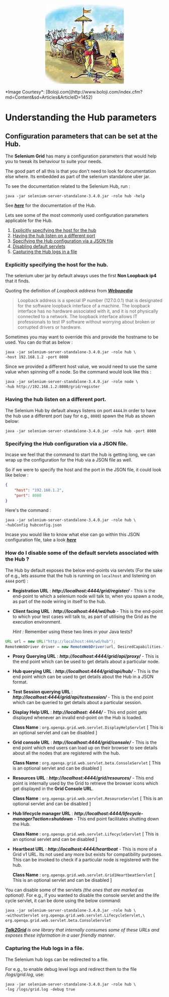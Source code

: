 <p align="center"> 
<img src='./images/banner.jpg'>
</p>
*Image Courtesy*: [Boloji.com](http://www.boloji.com/index.cfm?md=Content&sd=Articles&ArticleID=1452)

# Understanding the Hub parameters

## Configuration parameters that can be set at the Hub.

The **Selenium Grid** has many a configuration parameters that would help you to tweak its behaviour to suite your needs.

The good part of all this is that you don't need to look for documentation else where. Its embedded as part of the selenium standalone uber jar.

To see the documentation related to the Selenium Hub, run :

```
java -jar selenium-server-standalone-3.4.0.jar -role hub -help
```

See [**_here_**](./HUB_CONFIG_DOC.md) for the documentation of the Hub.

Lets see some of the most commonly used configuration parameters applicable for the Hub.

1. [Explicitly specifying the host for the hub](#specifyhost)
2. [Having the hub listen on a different port](#specifyport)
3. [Specifying the Hub configuration via a JSON file](#jsonconfig)
4. [Disabling default servlets](#disableservlets)
5. [Capturing the Hub logs in a file](#logfile)

### Explicitly specifying the host for the hub. <a name="specifyhost"></a>
The selenium uber jar by default always uses the first **Non Loopback ip4** that it finds.

Quoting the definition of _Loopback address_ from [**_Webopedia_**](http://www.webopedia.com/TERM/L/loopback_address.html)

> Loopback address is a special IP number (127.0.0.1) that is designated for the software loopback interface of a machine. The loopback interface has no hardware associated with it, and it is not physically connected to a network. The loopback interface allows IT professionals to test IP software without worrying about broken or corrupted drivers or hardware.

Sometimes you may want to override this and provide the hostname to be used. You can do that as below :

```
java -jar selenium-server-standalone-3.4.0.jar -role hub \
-host 192.168.1.2 -port 8080
```

Since we provided a different host value, we would need to use the same value when spinning off a node. So the command would look like this :

```
java -jar selenium-server-standalone-3.4.0.jar -role node \
-hub http://192.168.1.2:8080/grid/register
```

### Having the hub listen on a different port. <a name='specifyport'></a>
The Selenium Hub by default always listens on port `4444`.In order to have the hub use a different port (say for e.g., `8080`) spawn the Hub as shown below:

```
java -jar selenium-server-standalone-3.4.0.jar -role hub -port 8080
```

### Specifying the Hub configuration via a JSON file. <a name='jsonconfig'></a>
Incase we feel that the command to start the hub is getting long, we can wrap up the configuration for the Hub via a JSON file as well. 

So if we were to specify the host and the port in the JSON file, it could look like below :

```json
{
    "host": "192.168.1.2",
    "port": 8080
}
``` 

Here's the command : 

```
java -jar selenium-server-standalone-3.4.0.jar -role hub \
-hubConfig hubconfig.json
```

Incase you would like to know what else can go within this JSON configuration file, take a look [**_here_**](https://github.com/SeleniumHQ/selenium/blob/master/java/server/src/org/openqa/grid/common/defaults/DefaultHub.json)

### How do I disable some of the default servlets associated with the Hub ? <a name='disableservlets'></a>

The Hub by default exposes the below end-points via servlets (For the sake of e.g., lets assume that the hub is running on `localhost` and listening on `4444` port) : 

* **Registration URL** : **_http://localhost:4444/grid/register/_** - This is the end-point to which a selenium node will talk to, when you spawn a node, as part of the node wiring in itself to the hub. 

* **Client facing URL** : **_http://localhost:444/wd/hub_** - This is the end-point to which your test cases will talk to, as part of utilising the Grid as the execution environment. 

  _Hint :_ Remember using these two lines in your Java tests? 

```java
URL url = new URL("http://localhost:444/wd/hub");
RemoteWebDriver driver = new RemoteWebDriver(url, DesiredCapabilities.firefox());
```
 
* **Proxy Querying URL** : **_http://localhost:4444/grid/api/proxy/_** - This is the end point which can be used to get details about a particular node. 
* **Hub querying URL** : **_http://localhost:4444/grid/api/hub/_** - This is the end point which can be used to get details about the Hub in a JSON format.
* **Test Session querying URL** : **_http://localhost:4444/grid/api/testsession/_** - This is the end point which can be queried to get details about a particular session.
* **Display Help URL** : **_http://localhost: 4444/_** - This end point gets displayed whenever an invalid end-point on the Hub is loaded. 

  **Class Name** : `org.openqa.grid.web.servlet.DisplayHelpServlet` [ This is an optional servlet and can be disabled ]

* **Grid console URL** : **_http://localhost:4444/grid/console/_** - This is the end point which end users can load up on their browser to see details about all the nodes that are registered with the hub.

  **Class Name** : `org.openqa.grid.web.servlet.beta.ConsoleServlet` [ This is an optional servlet and can be disabled ]

* **Resources URL** : **_http://localhost:4444/grid/resources/_** - This end point is internally used by the Grid to retrieve the browser icons which get displayed in the **Grid Console URL**.

  **Class Name** : `org.openqa.grid.web.servlet.ResourceServlet` [ This is an optional servlet and can be disabled ]

* **Hub lifecycle manager URL** : **_http://localhost:4444/lifecycle-manager?action=shutdown_** - This end point facilitates shutting down the Hub.

  **Class Name** : `org.openqa.grid.web.servlet.LifecycleServlet` [ This is an optional servlet and can be disabled ]

* **Heartbeat URL** : **_http://localhost:4444/heartbeat_** - This is more of a Grid v1 URL. Its not used any more but exists for compatibility purposes. This can be invoked to check if a particular node is registered with the hub.

  **Class Name** : `org.openqa.grid.web.servlet.Grid1HeartbeatServlet` [ This is an optional servlet and can be disabled ]

You can disable some of the servlets _(the ones that are marked as optional)_. For e.g., if you wanted to disable the console servlet and the life cycle servlet, it can be done using the below command:

```
java -jar selenium-server-standalone-3.4.0.jar -role hub \
-withoutServlet org.openqa.grid.web.servlet.LifecycleServlet,\
org.openqa.grid.web.servlet.beta.ConsoleServlet
```
[**_Talk2Grid_**](https://github.com/RationaleEmotions/talk2grid) *is one library that internally consumes some of these URLs and exposes these information in a user friendly manner*.

### Capturing the Hub logs in a file. <a name='logfile'></a>

The Selenium hub logs can be redirected to a file.

For e.g., to enable debug level logs and redirect them to the file _/logs/grid.log_, use:

```
java -jar selenium-server-standalone-3.4.0.jar -role hub \
-log /logs/grid.log -debug true
```
